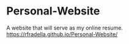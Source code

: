 # Personal-Website
A website that will serve as my online resume.
 https://rfradella.github.io/Personal-Website/
